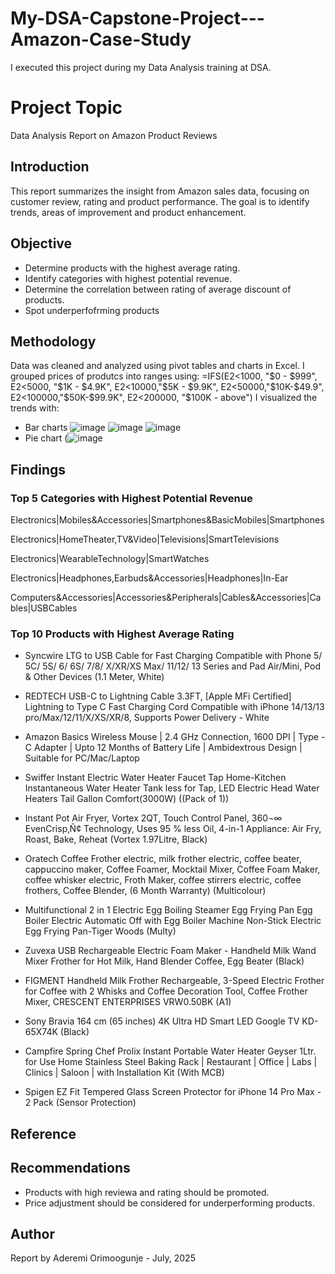 # My-DSA-Capstone-Project---Amazon-Case-Study
I executed this project during my Data Analysis training at DSA.

# Project Topic
Data Analysis Report on Amazon Product Reviews

## Introduction
This report summarizes the insight from Amazon sales data, focusing on customer review, rating and product performance. The goal is to identify trends, areas of improvement and product enhancement.

## Objective
- Determine products with the highest average rating.
- Identify categories with highest potential revenue.
- Determine the correlation between rating of average discount of products.
- Spot underperfofrming products

## Methodology
Data was cleaned and analyzed using pivot tables and charts in Excel.
I grouped prices of produtcs into ranges using: =IFS(E2<1000, "$0 - $999", E2<5000, "$1K - $4.9K", E2<10000,"$5K - $9.9K", E2<50000,"$10K-$49.9", E2<100000,"$50K-$99.9K", E2<200000, "$100K - above")
I visualized the trends with:
- Bar charts ![image](https://github.com/user-attachments/assets/53559980-7538-4d38-a1da-2091ad255301)
             ![image](https://github.com/user-attachments/assets/450fc999-4268-4cd0-b017-f6901e4792b5)
             ![image](https://github.com/user-attachments/assets/9cae1dec-66ca-4400-9b80-5240f9705301)
- Pie chart (![image](https://github.com/user-attachments/assets/87efc69f-0e6b-4d9c-987a-89852b645d5d)

## Findings
### Top 5 Categories with Highest Potential Revenue
Electronics|Mobiles&Accessories|Smartphones&BasicMobiles|Smartphones

Electronics|HomeTheater,TV&Video|Televisions|SmartTelevisions

Electronics|WearableTechnology|SmartWatches

Electronics|Headphones,Earbuds&Accessories|Headphones|In-Ear

Computers&Accessories|Accessories&Peripherals|Cables&Accessories|Cables|USBCables

### Top 10 Products with Highest Average Rating
- Syncwire LTG to USB Cable for Fast Charging Compatible with Phone 5/ 5C/ 5S/ 6/ 6S/ 7/8/ X/XR/XS Max/ 11/12/ 13 Series and Pad Air/Mini, Pod & Other Devices (1.1 Meter, White)

- REDTECH USB-C to Lightning Cable 3.3FT, [Apple MFi Certified] Lightning to Type C Fast Charging Cord Compatible with iPhone 14/13/13 pro/Max/12/11/X/XS/XR/8, Supports Power Delivery - White

- Amazon Basics Wireless Mouse | 2.4 GHz Connection, 1600 DPI | Type - C Adapter | Upto 12 Months of Battery Life | Ambidextrous Design | Suitable for PC/Mac/Laptop

- Swiffer Instant Electric Water Heater Faucet Tap Home-Kitchen Instantaneous Water Heater Tank less for Tap, LED Electric Head Water Heaters Tail Gallon Comfort(3000W) ((Pack of 1))

- Instant Pot Air Fryer, Vortex 2QT, Touch Control Panel, 360¬∞ EvenCrisp‚Ñ¢ Technology, Uses 95 % less Oil, 4-in-1 Appliance: Air Fry, Roast, Bake, Reheat (Vortex 1.97Litre, Black)

- Oratech Coffee Frother electric, milk frother electric, coffee beater, cappuccino maker, Coffee Foamer, Mocktail Mixer, Coffee Foam Maker, coffee whisker electric, Froth Maker, coffee stirrers electric, coffee frothers, Coffee Blender, (6 Month Warranty) (Multicolour)

- Multifunctional 2 in 1 Electric Egg Boiling Steamer Egg Frying Pan Egg Boiler Electric Automatic Off with Egg Boiler Machine Non-Stick Electric Egg Frying Pan-Tiger Woods (Multy)

- Zuvexa USB Rechargeable Electric Foam Maker - Handheld Milk Wand Mixer Frother for Hot Milk, Hand Blender Coffee, Egg Beater (Black)
  
- FIGMENT Handheld Milk Frother Rechargeable, 3-Speed Electric Frother for Coffee with 2 Whisks and Coffee Decoration Tool, Coffee Frother Mixer, CRESCENT ENTERPRISES VRW0.50BK (A1)

- Sony Bravia 164 cm (65 inches) 4K Ultra HD Smart LED Google TV KD-65X74K (Black)

- Campfire Spring Chef Prolix Instant Portable Water Heater Geyser 1Ltr. for Use Home Stainless Steel Baking Rack | Restaurant | Office | Labs | Clinics | Saloon | with Installation Kit (With MCB)

- Spigen EZ Fit Tempered Glass Screen Protector for iPhone 14 Pro Max - 2 Pack (Sensor Protection)

## Reference

## Recommendations
- Products with high reviewa and rating should be promoted.
- Price adjustment should be considered for underperforming products.

## Author
Report by Aderemi Orimoogunje - July, 2025

